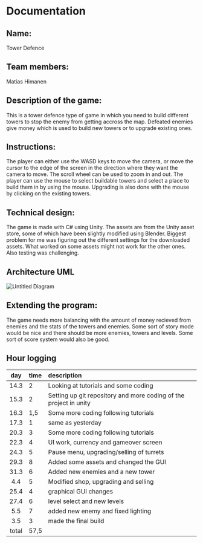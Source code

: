 
# Documentation

## Name: 
Tower Defence

## Team members:

Matias Himanen

## Description of the game:

This is a tower defence type of game in which you need to build different towers to stop the enemy from getting accross the map.
Defeated enemies give money which is used to build new towers or to upgrade existing ones.

## Instructions:

The player can either use the WASD keys to move the camera, or move the cursor to the edge of the screen in the direction where they want the camera to move. The scroll wheel can be used to zoom in and out. The player can use the mouse to select buildable towers and select a place to build them in by using the mouse. Upgrading is also done with the mouse by clicking on the existing towers.

## Technical design:
The game is made with C# using Unity. The assets are from the Unity asset store, some of which have been slightly modified using Blender. Biggest problem for me was figuring out the different settings for the downloaded assets. What worked on some assets might not work for the other ones. Also testing was challenging.


## Architecture UML

![Untitled Diagram](https://user-images.githubusercontent.com/62248076/168607490-cb5c4504-265d-441c-b109-cfc7acfb9462.jpg)



## Extending the program:

The game needs more balancing with the amount of money recieved from enemies and the stats of the towers and enemies. Some sort of story mode would be nice and there should be more enemies, towers and levels. Some sort of score system would also be good.



## Hour logging

| day | time | description  |
| :----:|:-----| :-----|
| 14.3 | 2    | Looking at tutorials and some coding |
|15.3 | 2  | Setting up git repository and more coding of the project in unity   |
|16.3| 1,5|    Some more coding following tutorials|
|17.3|1| same as yesterday|
|20.3|3|Some more coding following tutorials|
|22.3| 4|UI work, currency and gameover screen|
|24.3|5|Pause menu, upgrading/selling of turrets|
|29.3| 8| Added some assets and changed the GUI|
|31.3| 6| Added new enemies and a new tower|
4.4| 5 | Modified shop, upgrading and selling |
|25.4| 4| graphical GUI changes|
|27.4| 6| level select and new levels|
|5.5 | 7| added new enemy and fixed lighting|
|3.5| 3| made the final build|
| total   | 57,5   |  


